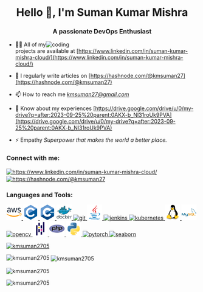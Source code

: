 <h1 align="center">Hello 👋, I'm Suman Kumar Mishra</h1>
<h3 align="center">A passionate DevOps Enthusiast</h3>

<img align="right" alt="coding" width="400" src="https://user-images.githubusercontent.com/55389276/140866485-8fb1c876-9a8f-4d6a-98dc-08c4981eaf70.gif">

- 👨‍💻 All of my projects are available at [https://www.linkedin.com/in/suman-kumar-mishra-cloud/](https://www.linkedin.com/in/suman-kumar-mishra-cloud/)

- 📝 I regularly write articles on [https://hashnode.com/@kmsuman27](https://hashnode.com/@kmsuman27)

- 📫 How to reach me *kmsuman27@gmail.com*

- 📄 Know about my experiences [https://drive.google.com/drive/u/0/my-drive?q=after:2023-09-25%20parent:0AKX-b_Nl31roUk9PVA](https://drive.google.com/drive/u/0/my-drive?q=after:2023-09-25%20parent:0AKX-b_Nl31roUk9PVA)

- ⚡ Empathy *Superpower that makes the world a better place.*

<h3 align="left">Connect with me:</h3>
<p align="left">
<a href="https://www.linkedin.com/in/suman-kumar-mishra-cloud/" target="blank"><img align="center" src="https://raw.githubusercontent.com/rahuldkjain/github-profile-readme-generator/master/src/images/icons/Social/linked-in-alt.svg" alt="https://www.linkedin.com/in/suman-kumar-mishra-cloud/" height="30" width="40" /></a>
<a href="https://hashnode.com/@kmsuman27" target="blank"><img align="center" src="https://raw.githubusercontent.com/rahuldkjain/github-profile-readme-generator/master/src/images/icons/Social/medium.svg" alt="https://hashnode.com/@kmsuman27" height="30" width="40" /></a>
</p>

<h3 align="left">Languages and Tools:</h3>
<p align="left"> <a href="https://aws.amazon.com" target="_blank" rel="noreferrer"> <img src="https://raw.githubusercontent.com/devicons/devicon/master/icons/amazonwebservices/amazonwebservices-original-wordmark.svg" alt="aws" width="40" height="40"/> </a> <a href="https://www.cprogramming.com/" target="_blank" rel="noreferrer"> <img src="https://raw.githubusercontent.com/devicons/devicon/master/icons/c/c-original.svg" alt="c" width="40" height="40"/> </a> <a href="https://www.w3schools.com/cpp/" target="_blank" rel="noreferrer"> <img src="https://raw.githubusercontent.com/devicons/devicon/master/icons/cplusplus/cplusplus-original.svg" alt="cplusplus" width="40" height="40"/> </a> <a href="https://www.docker.com/" target="_blank" rel="noreferrer"> <img src="https://raw.githubusercontent.com/devicons/devicon/master/icons/docker/docker-original-wordmark.svg" alt="docker" width="40" height="40"/> </a> <a href="https://git-scm.com/" target="_blank" rel="noreferrer"> <img src="https://www.vectorlogo.zone/logos/git-scm/git-scm-icon.svg" alt="git" width="40" height="40"/> </a> <a href="https://www.java.com" target="_blank" rel="noreferrer"> <img src="https://raw.githubusercontent.com/devicons/devicon/master/icons/java/java-original.svg" alt="java" width="40" height="40"/> </a> <a href="https://www.jenkins.io" target="_blank" rel="noreferrer"> <img src="https://www.vectorlogo.zone/logos/jenkins/jenkins-icon.svg" alt="jenkins" width="40" height="40"/> </a> <a href="https://kubernetes.io" target="_blank" rel="noreferrer"> <img src="https://www.vectorlogo.zone/logos/kubernetes/kubernetes-icon.svg" alt="kubernetes" width="40" height="40"/> </a> <a href="https://www.linux.org/" target="_blank" rel="noreferrer"> <img src="https://raw.githubusercontent.com/devicons/devicon/master/icons/linux/linux-original.svg" alt="linux" width="40" height="40"/> </a> <a href="https://www.mysql.com/" target="_blank" rel="noreferrer"> <img src="https://raw.githubusercontent.com/devicons/devicon/master/icons/mysql/mysql-original-wordmark.svg" alt="mysql" width="40" height="40"/> </a> <a href="https://opencv.org/" target="_blank" rel="noreferrer"> <img src="https://www.vectorlogo.zone/logos/opencv/opencv-icon.svg" alt="opencv" width="40" height="40"/> </a> <a href="https://pandas.pydata.org/" target="_blank" rel="noreferrer"> <img src="https://raw.githubusercontent.com/devicons/devicon/2ae2a900d2f041da66e950e4d48052658d850630/icons/pandas/pandas-original.svg" alt="pandas" width="40" height="40"/> </a> <a href="https://www.php.net" target="_blank" rel="noreferrer"> <img src="https://raw.githubusercontent.com/devicons/devicon/master/icons/php/php-original.svg" alt="php" width="40" height="40"/> </a> <a href="https://www.python.org" target="_blank" rel="noreferrer"> <img src="https://raw.githubusercontent.com/devicons/devicon/master/icons/python/python-original.svg" alt="python" width="40" height="40"/> </a> <a href="https://pytorch.org/" target="_blank" rel="noreferrer"> <img src="https://www.vectorlogo.zone/logos/pytorch/pytorch-icon.svg" alt="pytorch" width="40" height="40"/> </a> <a href="https://seaborn.pydata.org/" target="_blank" rel="noreferrer"> <img src="https://seaborn.pydata.org/_images/logo-mark-lightbg.svg" alt="seaborn" width="40" height="40"/> </a> </p>

<p align="left"> <a href="https://github.com/ryo-ma/github-profile-trophy"><img src="https://github-profile-trophy.vercel.app/?username=mdazfar2&show_icons=true&locale=en&theme=ayu-mirage" alt="kmsuman2705" /></a> </p>


<p><img align="left" src="https://github-readme-stats.vercel.app/api/top-langs?username=mdazfar2&show_icons=true&locale=en&layout=compact" alt="kmsuman2705" /></p>

<p>&nbsp;<img align="center" src="https://github-readme-stats.vercel.app/api?username=mdazfar2&show_icons=true&locale=en" alt="kmsuman2705" /></p>

<p><img align="center" src="https://github-readme-streak-stats.herokuapp.com/?user=mdazfar2&" alt="kmsuman2705" /></p>

<img src="https://github-readme-activity-graph.vercel.app/graph?username=mdazfar2&bg_color=141414&color=fffdb8&line=fafaff&point=ff5252&area=true&hide_border=true" alt="kmsuman2705" />
</p>
